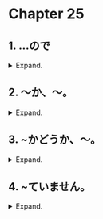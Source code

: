 # Chapter 25

## 1. …ので
<details>
<summary>Expand.</summary>

### Meaning  

Used to express a reason. 

### Example  

マリーさんかっこいい**ので**、人気があります。  
(Mari is popular because she is cool.)  

### Use

Word type | Use | Example
------------ | ------------- | -------------
どうし (Verb) | plain form + ので | みるので、みないので、みたので、みなかった 
いけいようし (i adj.) | plain form + ので | たかいので、たくないので、たかかったので、たかくなかった 
なけいようし (na adj.) | positive/now + な + ので, rest conjugate normally. | ひま**な**ので、ひまじゃないので、ひまだったので、ひまじゃなかったので
めいし (noun) | positive/now + な + ので, rest conjugate normally. | あめ**な**ので、あめじゃないので、あめだったので、あめじゃなかったので
</details>

## 2. ～か、～。
<details>
<summary>Expand.</summary>

### Meaning

Used to combine a quetion statement with a secondary sentence. 

### Example

どこがいい**か**、しらべます。
(I'll find out where is good.)

### Use
Needs to have a questions word (ぎもんし)(ex: どこ、どの、何、etc...), plus a plain for verb, adj, or noun + か、then a second sentence. 
</details>

## 3. ~かどうか、～。
<details>
<summary>Expand.</summary>

### Meaning

Used to combine a whether or not sentence with an action in response to that sentence. 

### Example

めがねをかけていた**かどうか**、わかりません。
(I don't know whether or not they wore glasses.)

### Use
Plain forms + かどうか、～。
</details>

## 4. ~ていません。
<details>
<summary>Expand.</summary>

### Meaning

Indicates you have not done something.

### Example

まだ～done a thing～**ていません**。
(Have not ~done a thing~ yet)

### Use
いいえ、まだ出し**ていません**。
</details>